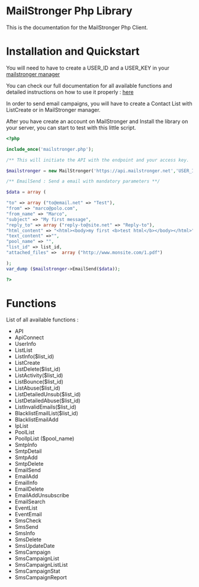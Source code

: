 # MailStronger Php Library

This is the documentation for the MailStronger Php Client.

# Installation and Quickstart

You will need to have to create a USER_ID and a USER_KEY in your [mailstronger manager](https://www.mailstronger.com)

You can check our full documentation for all available functions and detailed instructions on how to use it properly : [here](https://www.mailstronger.com/json/index.php)

In order to send email campaigns, you will have to create a Contact List with ListCreate or in MailStronger manager.

After you have create an account on MailStronger and Install the library on your server, you can start to test with this little script.

```php
<?php

include_once('mailstronger.php');

/** This will initiate the API with the endpoint and your access key.  **/

$mailstronger = new MailStronger('https://api.mailstronger.net','USER_ID','USER_KEY');

/** EmailSend : Send a email with mandatory parameters **/ 

$data = array (

"to" => array ("to@email.net" => "Test"),
"from" => "marco@polo.com",
"from_name" => "Marco",
"subject" => "My first message",
"reply_to" => array ("reply-to@site.net" => "Reply-to"),
"html_content" => "<html><body>my first <b>test html</b></body></html>",
"text_content" =>"",
"pool_name" => "",
"list_id" => list_id,
"attached_files" =>  array ("http://www.monsite.com/1.pdf")

);
var_dump ($mailstronger->EmailSend($data));

?>
```
# Functions

List of all available functions :

* API
* ApiConnect
* UserInfo
* ListList
* ListInfo($list_id)
* ListCreate
* ListDelete($list_id)
* ListActivity($list_id)
* ListBounce($list_id)
* ListAbuse($list_id)
* ListDetailedUnsub($list_id)
* ListDetailedAbuse($list_id)
* ListInvalidEmails($list_id)
* BlacklistEmailList($list_id)
* BlacklistEmailAdd
* IpList
* PoolList
* PoolIpList ($pool_name)
* SmtpInfo
* SmtpDetail
* SmtpAdd
* SmtpDelete
* EmailSend
* EmailAdd
* EmailInfo
* EmailDelete
* EmailAddUnsubscribe
* EmailSearch
* EventList
* EventEmail
* SmsCheck
* SmsSend
* SmsInfo
* SmsDelete
* SmsUpdateDate
* SmsCampaign
* SmsCampaignList
* SmsCampaignListList
* SmsCampaignStat
* SmsCampaignReport
